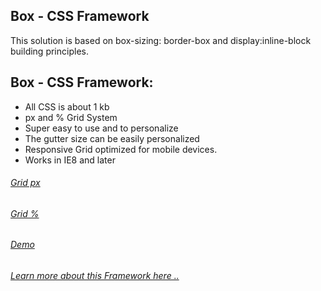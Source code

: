 Box - CSS Framework
-----
This solution is based on box-sizing: border-box and display:inline-block building principles.

Box - CSS Framework:
---------------------

  * All CSS is about 1 kb 
  * px and % Grid System 
  * Super easy to use and to personalize
  * The gutter size can be easily personalized
  * Responsive Grid optimized for mobile devices.
  * Works in IE8 and later
  
###### [Grid px](Grid.html)

###### [Grid %](Grid1.html)

###### [Demo](Demo.html)

###### [Learn more about this Framework here ..](http://www.vcarrer.com/2012/03/box-css-framework.html)




	
